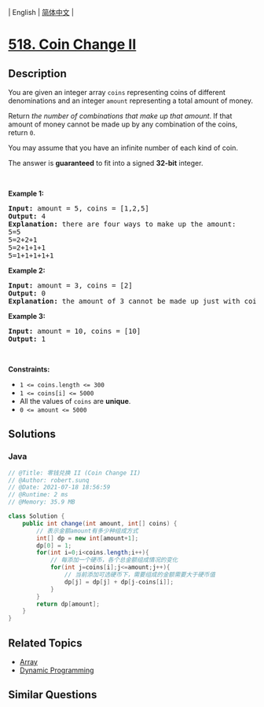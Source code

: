 
| English | [简体中文](README.md) |

# [518. Coin Change II](https://leetcode.cn//problems/coin-change-ii/)

## Description

<p>You are given an integer array <code>coins</code> representing coins of different denominations and an integer <code>amount</code> representing a total amount of money.</p>

<p>Return <em>the number of combinations that make up that amount</em>. If that amount of money cannot be made up by any combination of the coins, return <code>0</code>.</p>

<p>You may assume that you have an infinite number of each kind of coin.</p>

<p>The answer is <strong>guaranteed</strong> to fit into a signed <strong>32-bit</strong> integer.</p>

<p>&nbsp;</p>
<p><strong class="example">Example 1:</strong></p>

<pre>
<strong>Input:</strong> amount = 5, coins = [1,2,5]
<strong>Output:</strong> 4
<strong>Explanation:</strong> there are four ways to make up the amount:
5=5
5=2+2+1
5=2+1+1+1
5=1+1+1+1+1
</pre>

<p><strong class="example">Example 2:</strong></p>

<pre>
<strong>Input:</strong> amount = 3, coins = [2]
<strong>Output:</strong> 0
<strong>Explanation:</strong> the amount of 3 cannot be made up just with coins of 2.
</pre>

<p><strong class="example">Example 3:</strong></p>

<pre>
<strong>Input:</strong> amount = 10, coins = [10]
<strong>Output:</strong> 1
</pre>

<p>&nbsp;</p>
<p><strong>Constraints:</strong></p>

<ul>
	<li><code>1 &lt;= coins.length &lt;= 300</code></li>
	<li><code>1 &lt;= coins[i] &lt;= 5000</code></li>
	<li>All the values of <code>coins</code> are <strong>unique</strong>.</li>
	<li><code>0 &lt;= amount &lt;= 5000</code></li>
</ul>


## Solutions


### Java

```Java
// @Title: 零钱兑换 II (Coin Change II)
// @Author: robert.sunq
// @Date: 2021-07-18 18:56:59
// @Runtime: 2 ms
// @Memory: 35.9 MB

class Solution {
    public int change(int amount, int[] coins) {
        // 表示金额amount有多少种组成方式
        int[] dp = new int[amount+1];
        dp[0] = 1;
        for(int i=0;i<coins.length;i++){
            // 每添加一个硬币，各个总金额组成情况的变化
            for(int j=coins[i];j<=amount;j++){
                // 当前添加可选硬币下，需要组成的金额需要大于硬币值
                dp[j] = dp[j] + dp[j-coins[i]];
            }
        }
        return dp[amount];
    }
}
```



## Related Topics

- [Array](https://leetcode.cn//tag/array)
- [Dynamic Programming](https://leetcode.cn//tag/dynamic-programming)

## Similar Questions


